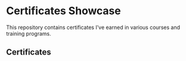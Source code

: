 # Certificates Showcase

This repository contains certificates I've earned in various courses and training programs.

## Certificates
